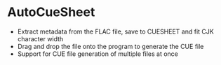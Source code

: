 # AutoCueSheet
- Extract metadata from the FLAC file, save to CUESHEET and fit CJK character width
- Drag and drop the file onto the program to generate the CUE file
- Support for CUE file generation of multiple files at once
